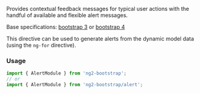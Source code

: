 Provides contextual feedback messages for typical user actions with the handful of available and flexible alert messages.

Base specifications: [bootstrap 3](http://getbootstrap.com/components/#alerts) or [bootstrap 4](http://v4-alpha.getbootstrap.com/components/alerts/)

This directive can be used to generate alerts from the dynamic model data (using the `ng-for` directive).

### Usage
```typescript
import { AlertModule } from 'ng2-bootstrap';
// or
import { AlertModule } from 'ng2-bootstrap/alert';
```

